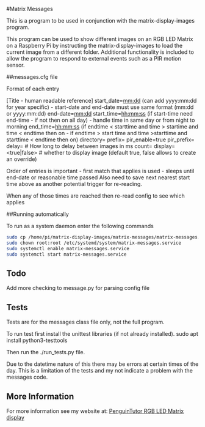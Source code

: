 #Matrix Messages

This is a program to be used in conjunction with the matrix-display-images program.

This program can be used to show different images on an RGB LED Matrix on a Raspberry Pi by instructing the matrix-display-images to load the current image from a different folder. Additional functionality is included to allow the program to respond to external events such as a PIR motion sensor.



##messages.cfg file

Format of each entry


[Title - human readable reference]
start_date=<mm:dd>      (can add yyyy:mm:dd for year specific) - start-date and end-date must use same format (mm:dd or yyyy:mm:dd)
end-date=<mm:dd>
start_time=<hh:mm:ss>   (if start-time need end-time - if not then on all day) - handle time in same day or from night to morning
end_time=<hh:mm:ss>     (if endtime < starttime and time > startime and time < endtime then on - if endtime > start time and time >starttime and starttime < endtime then on)
directory=<path>
prefix=<normal-prefix>
pir_enable=true
pir_prefix=<prefix>
delay=<number>          # How long to delay between images in ms
count=<number>
display=<true|false>    # whether to display image (default true, false allows to create an override)


Order of entries is important - first match that applies is used - sleeps until end-date or reasonable time passed
Also need to save next nearest start time above as another potential trigger for re-reading.

When any of those times are reached then re-read config to see which applies


##Running automatically

To run as a system daemon enter the following commands

```bash
sudo cp /home/pi/matrix-display-images/matrix-messages/matrix-messages.service /etc/systemd/system
sudo chown root:root /etc/systemd/system/matrix-messages.service
sudo systemctl enable matrix-messages.service
sudo systemctl start matrix-messages.service
```

## Todo

Add more checking to message.py for parsing config file

## Tests 
Tests are for the messages class file only, not the full program.


To run test first install the unittest libraries (if not already installed).
sudo apt install python3-testtools


Then run the ./run_tests.py file.

Due to the datetime nature of this there may be errors at certain times of the day. This is a limitation of the tests and my not indicate a problem with the messages code.


## More Information

For more information see my website at: [PenguinTutor RGB LED Matrix display](http://www.penguintutor.com/projects/rpi-matrix-rgbled)